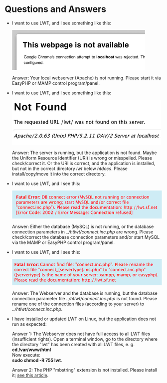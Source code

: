 # Questions and Answers

* I want to use LWT, and I see something like this:  

    ![Image](../img/prob1.png)  

    Answer: Your local webserver (Apache) is not running. Please start it via EasyPHP or MAMP control program/panel.  

* I want to use LWT, and I see something like this:  

    ![Image](../img/prob2.png)  

    Answer: The server is running, but the application is not found. Maybe the Uniform Resource Identifier (URI) is wrong or misspelled. Please check/correct it. Or the URI is correct, and the application is installed, but not in the correct directory _lwt_ below _htdocs_. Please install/copy/move it into the correct directory.  

* I want to use LWT, and I see this:  

    ![Image](../img/prob3.png)  

    Answer: Either the database (MySQL) is not running, or the database connection parameters in _../htlwt/connect.inc.php_ are wrong. Please check/correct the database connection parameters and/or start MySQL via the MAMP or EasyPHP control program/panel.  

* I want to use LWT, and I see this:  

    ![Image](../img/prob4.png)  

    Answer: The Webserver and the database is running, but the database connection parameter file _../htlwt/connect.inc.php_ is not found. Please rename one of the connection files (according to your server) to _../htlwt/connect.inc.php_.  

* I have installed or updated LWT on Linux, but the application does not run as expected:  

    Answer 1: The Webserver does not have full access to all LWT files (insufficient rights). Open a terminal window, go to the directory where the directory "lwt" has been created with all LWT files, e. g.  
    **cd /var/www/html**  
    Now execute:  
    **sudo chmod -R 755 lwt**.  

    Answer 2: The PHP "mbstring" extension is not installed. Please install it; [see this article](https://askubuntu.com/questions/491629/how-to-install-php-mbstring-extension-in-ubuntu).
